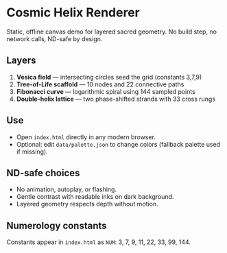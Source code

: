 # Cosmic Helix Renderer

Static, offline canvas demo for layered sacred geometry. No build step, no network calls, ND-safe by design.

## Layers
1. **Vesica field** — intersecting circles seed the grid (constants 3,7,9)
2. **Tree-of-Life scaffold** — 10 nodes and 22 connective paths
3. **Fibonacci curve** — logarithmic spiral using 144 sampled points
4. **Double-helix lattice** — two phase-shifted strands with 33 cross rungs

## Use
- Open `index.html` directly in any modern browser.
- Optional: edit `data/palette.json` to change colors (fallback palette used if missing).

## ND-safe choices
- No animation, autoplay, or flashing.
- Gentle contrast with readable inks on dark background.
- Layered geometry respects depth without motion.

## Numerology constants
Constants appear in `index.html` as `NUM`: 3, 7, 9, 11, 22, 33, 99, 144.
